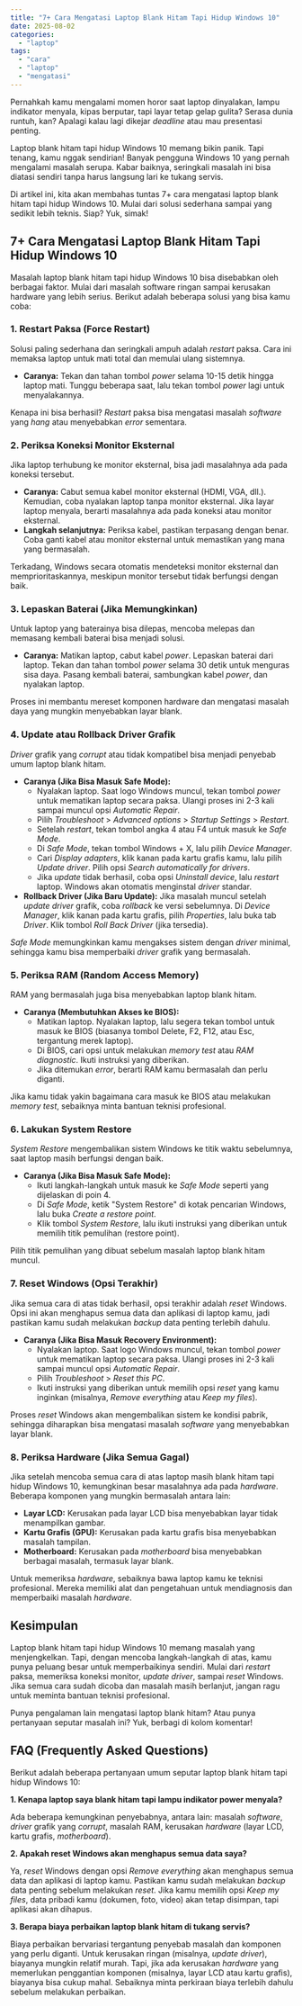 ```yaml
---
title: "7+ Cara Mengatasi Laptop Blank Hitam Tapi Hidup Windows 10"
date: 2025-08-02
categories: 
  - "laptop"
tags: 
  - "cara"
  - "laptop"
  - "mengatasi"
---
```


Pernahkah kamu mengalami momen horor saat laptop dinyalakan, lampu indikator menyala, kipas berputar, tapi layar tetap gelap gulita? Serasa dunia runtuh, kan? Apalagi kalau lagi dikejar _deadline_ atau mau presentasi penting.

Laptop blank hitam tapi hidup Windows 10 memang bikin panik. Tapi tenang, kamu nggak sendirian! Banyak pengguna Windows 10 yang pernah mengalami masalah serupa. Kabar baiknya, seringkali masalah ini bisa diatasi sendiri tanpa harus langsung lari ke tukang servis.

Di artikel ini, kita akan membahas tuntas 7+ cara mengatasi laptop blank hitam tapi hidup Windows 10. Mulai dari solusi sederhana sampai yang sedikit lebih teknis. Siap? Yuk, simak!

## 7+ Cara Mengatasi Laptop Blank Hitam Tapi Hidup Windows 10

Masalah laptop blank hitam tapi hidup Windows 10 bisa disebabkan oleh berbagai faktor. Mulai dari masalah software ringan sampai kerusakan hardware yang lebih serius. Berikut adalah beberapa solusi yang bisa kamu coba:

### 1\. Restart Paksa (Force Restart)

Solusi paling sederhana dan seringkali ampuh adalah _restart_ paksa. Cara ini memaksa laptop untuk mati total dan memulai ulang sistemnya.

- **Caranya:** Tekan dan tahan tombol _power_ selama 10-15 detik hingga laptop mati. Tunggu beberapa saat, lalu tekan tombol _power_ lagi untuk menyalakannya.

Kenapa ini bisa berhasil? _Restart_ paksa bisa mengatasi masalah _software_ yang _hang_ atau menyebabkan _error_ sementara.

### 2\. Periksa Koneksi Monitor Eksternal

Jika laptop terhubung ke monitor eksternal, bisa jadi masalahnya ada pada koneksi tersebut.

- **Caranya:** Cabut semua kabel monitor eksternal (HDMI, VGA, dll.). Kemudian, coba nyalakan laptop tanpa monitor eksternal. Jika layar laptop menyala, berarti masalahnya ada pada koneksi atau monitor eksternal.
- **Langkah selanjutnya:** Periksa kabel, pastikan terpasang dengan benar. Coba ganti kabel atau monitor eksternal untuk memastikan yang mana yang bermasalah.

Terkadang, Windows secara otomatis mendeteksi monitor eksternal dan memprioritaskannya, meskipun monitor tersebut tidak berfungsi dengan baik.

### 3\. Lepaskan Baterai (Jika Memungkinkan)

Untuk laptop yang baterainya bisa dilepas, mencoba melepas dan memasang kembali baterai bisa menjadi solusi.

- **Caranya:** Matikan laptop, cabut kabel _power_. Lepaskan baterai dari laptop. Tekan dan tahan tombol _power_ selama 30 detik untuk menguras sisa daya. Pasang kembali baterai, sambungkan kabel _power_, dan nyalakan laptop.

Proses ini membantu mereset komponen hardware dan mengatasi masalah daya yang mungkin menyebabkan layar blank.

### 4\. Update atau Rollback Driver Grafik

_Driver_ grafik yang _corrupt_ atau tidak kompatibel bisa menjadi penyebab umum laptop blank hitam.

- **Caranya (Jika Bisa Masuk Safe Mode):**
    - Nyalakan laptop. Saat logo Windows muncul, tekan tombol _power_ untuk mematikan laptop secara paksa. Ulangi proses ini 2-3 kali sampai muncul opsi _Automatic Repair_.
    - Pilih _Troubleshoot_ > _Advanced options_ > _Startup Settings_ > _Restart_.
    - Setelah _restart_, tekan tombol angka 4 atau F4 untuk masuk ke _Safe Mode_.
    - Di _Safe Mode_, tekan tombol Windows + X, lalu pilih _Device Manager_.
    - Cari _Display adapters_, klik kanan pada kartu grafis kamu, lalu pilih _Update driver_. Pilih opsi _Search automatically for drivers_.
    - Jika _update_ tidak berhasil, coba opsi _Uninstall device_, lalu _restart_ laptop. Windows akan otomatis menginstal _driver_ standar.
- **Rollback Driver (Jika Baru Update):** Jika masalah muncul setelah _update driver_ grafik, coba _rollback_ ke versi sebelumnya. Di _Device Manager_, klik kanan pada kartu grafis, pilih _Properties_, lalu buka tab _Driver_. Klik tombol _Roll Back Driver_ (jika tersedia).

_Safe Mode_ memungkinkan kamu mengakses sistem dengan _driver_ minimal, sehingga kamu bisa memperbaiki _driver_ grafik yang bermasalah.

### 5\. Periksa RAM (Random Access Memory)

RAM yang bermasalah juga bisa menyebabkan laptop blank hitam.

- **Caranya (Membutuhkan Akses ke BIOS):**
    - Matikan laptop. Nyalakan laptop, lalu segera tekan tombol untuk masuk ke BIOS (biasanya tombol Delete, F2, F12, atau Esc, tergantung merek laptop).
    - Di BIOS, cari opsi untuk melakukan _memory test_ atau _RAM diagnostic_. Ikuti instruksi yang diberikan.
    - Jika ditemukan _error_, berarti RAM kamu bermasalah dan perlu diganti.

Jika kamu tidak yakin bagaimana cara masuk ke BIOS atau melakukan _memory test_, sebaiknya minta bantuan teknisi profesional.

### 6\. Lakukan System Restore

_System Restore_ mengembalikan sistem Windows ke titik waktu sebelumnya, saat laptop masih berfungsi dengan baik.

- **Caranya (Jika Bisa Masuk Safe Mode):**
    - Ikuti langkah-langkah untuk masuk ke _Safe Mode_ seperti yang dijelaskan di poin 4.
    - Di _Safe Mode_, ketik "System Restore" di kotak pencarian Windows, lalu buka _Create a restore point_.
    - Klik tombol _System Restore_, lalu ikuti instruksi yang diberikan untuk memilih titik pemulihan (restore point).

Pilih titik pemulihan yang dibuat sebelum masalah laptop blank hitam muncul.

### 7\. Reset Windows (Opsi Terakhir)

Jika semua cara di atas tidak berhasil, opsi terakhir adalah _reset_ Windows. Opsi ini akan menghapus semua data dan aplikasi di laptop kamu, jadi pastikan kamu sudah melakukan _backup_ data penting terlebih dahulu.

- **Caranya (Jika Bisa Masuk Recovery Environment):**
    - Nyalakan laptop. Saat logo Windows muncul, tekan tombol _power_ untuk mematikan laptop secara paksa. Ulangi proses ini 2-3 kali sampai muncul opsi _Automatic Repair_.
    - Pilih _Troubleshoot_ > _Reset this PC_.
    - Ikuti instruksi yang diberikan untuk memilih opsi _reset_ yang kamu inginkan (misalnya, _Remove everything_ atau _Keep my files_).

Proses _reset_ Windows akan mengembalikan sistem ke kondisi pabrik, sehingga diharapkan bisa mengatasi masalah _software_ yang menyebabkan layar blank.

### 8\. Periksa Hardware (Jika Semua Gagal)

Jika setelah mencoba semua cara di atas laptop masih blank hitam tapi hidup Windows 10, kemungkinan besar masalahnya ada pada _hardware_. Beberapa komponen yang mungkin bermasalah antara lain:

- **Layar LCD:** Kerusakan pada layar LCD bisa menyebabkan layar tidak menampilkan gambar.
- **Kartu Grafis (GPU):** Kerusakan pada kartu grafis bisa menyebabkan masalah tampilan.
- **Motherboard:** Kerusakan pada _motherboard_ bisa menyebabkan berbagai masalah, termasuk layar blank.

Untuk memeriksa _hardware_, sebaiknya bawa laptop kamu ke teknisi profesional. Mereka memiliki alat dan pengetahuan untuk mendiagnosis dan memperbaiki masalah _hardware_.

## Kesimpulan

Laptop blank hitam tapi hidup Windows 10 memang masalah yang menjengkelkan. Tapi, dengan mencoba langkah-langkah di atas, kamu punya peluang besar untuk memperbaikinya sendiri. Mulai dari _restart_ paksa, memeriksa koneksi monitor, _update driver_, sampai _reset_ Windows. Jika semua cara sudah dicoba dan masalah masih berlanjut, jangan ragu untuk meminta bantuan teknisi profesional.

Punya pengalaman lain mengatasi laptop blank hitam? Atau punya pertanyaan seputar masalah ini? Yuk, berbagi di kolom komentar!

## FAQ (Frequently Asked Questions)

Berikut adalah beberapa pertanyaan umum seputar laptop blank hitam tapi hidup Windows 10:

**1\. Kenapa laptop saya blank hitam tapi lampu indikator power menyala?**

Ada beberapa kemungkinan penyebabnya, antara lain: masalah _software_, _driver_ grafik yang _corrupt_, masalah RAM, kerusakan _hardware_ (layar LCD, kartu grafis, _motherboard_).

**2\. Apakah reset Windows akan menghapus semua data saya?**

Ya, _reset_ Windows dengan opsi _Remove everything_ akan menghapus semua data dan aplikasi di laptop kamu. Pastikan kamu sudah melakukan _backup_ data penting sebelum melakukan _reset_. Jika kamu memilih opsi _Keep my files_, data pribadi kamu (dokumen, foto, video) akan tetap disimpan, tapi aplikasi akan dihapus.

**3\. Berapa biaya perbaikan laptop blank hitam di tukang servis?**

Biaya perbaikan bervariasi tergantung penyebab masalah dan komponen yang perlu diganti. Untuk kerusakan ringan (misalnya, _update driver_), biayanya mungkin relatif murah. Tapi, jika ada kerusakan _hardware_ yang memerlukan penggantian komponen (misalnya, layar LCD atau kartu grafis), biayanya bisa cukup mahal. Sebaiknya minta perkiraan biaya terlebih dahulu sebelum melakukan perbaikan.
